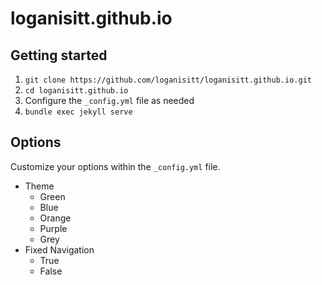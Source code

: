 # loganisitt.github.io

## Getting started
1. `git clone https://github.com/loganisitt/loganisitt.github.io.git`
2. `cd loganisitt.github.io`
3. Configure the `_config.yml` file as needed
4. `bundle exec jekyll serve`

## Options
Customize your options within the `_config.yml` file.

+ Theme
  - Green
  - Blue
  - Orange
  - Purple
  - Grey
+ Fixed Navigation
  - True
  - False
